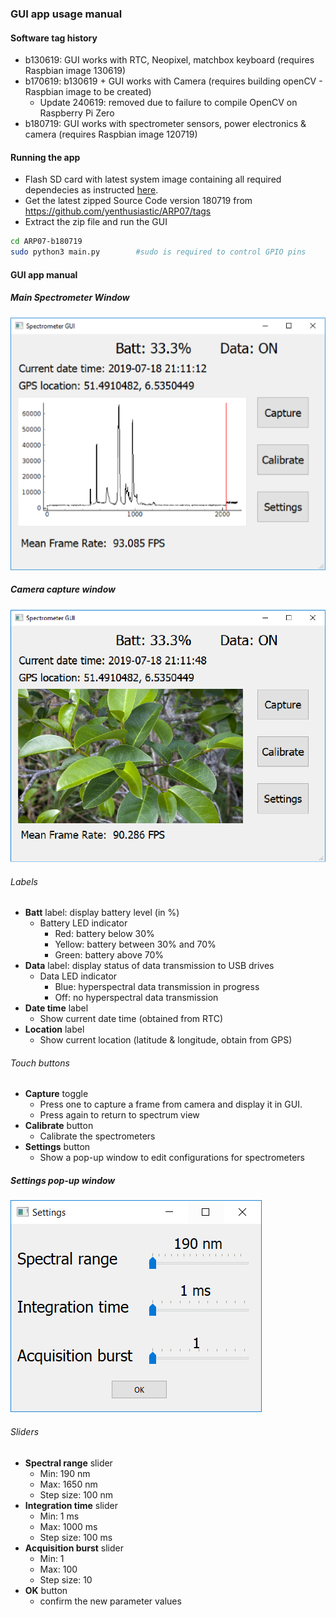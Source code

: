 ### GUI app usage manual
#### Software tag history
- b130619: GUI works with RTC, Neopixel, matchbox keyboard (requires Raspbian image 130619)
- b170619: b130619 + GUI works with Camera (requires building openCV - Raspbian image to be created)
   - Update 240619: removed due to failure to compile OpenCV on Raspberry Pi Zero
- b180719: GUI works with spectrometer sensors, power electronics & camera (requires Raspbian image 120719)

#### Running the app
- Flash SD card with latest system image containing all required dependecies as instructed [here](../documentation/image_instructions.md).
- Get the latest zipped Source Code version 180719 from https://github.com/yenthusiastic/ARP07/tags
- Extract the zip file and run the GUI
```bash
cd ARP07-b180719
sudo python3 main.py        #sudo is required to control GPIO pins
```
#### GUI app manual
##### Main Spectrometer Window
![GUI_screencap](../media/GUI_180719_1.PNG)
##### Camera capture window
![GUI_screencap](../media/GUI_180719_2.PNG)
###### Labels
- **Batt** label: display battery level (in %)
   - Battery LED indicator
      - Red: battery below 30%
      - Yellow: battery between 30% and 70%
      - Green: battery above 70%
- **Data** label: display status of data transmission to USB drives
   - Data LED indicator
      - Blue: hyperspectral data transmission in progress
      - Off: no hyperspectral data transmission
- **Date time** label
   - Show current date time (obtained from RTC)
- **Location** label
   - Show current location (latitude & longitude, obtain from GPS)
###### Touch buttons
- **Capture** toggle
  - Press one to capture a frame from camera and display it in GUI. 
  - Press again to return to spectrum view
- **Calibrate** button
   - Calibrate the spectrometers
- **Settings** button
  - Show a pop-up window to edit configurations for spectrometers

##### Settings pop-up window
![Settings_screencap](../media/GUI_screencap240619_2.PNG)
###### Sliders
- **Spectral range** slider
   - Min: 190 nm
   - Max: 1650 nm
   - Step size: 100 nm
- **Integration time** slider
   - Min: 1 ms
   - Max: 1000 ms
   - Step size: 100 ms
- **Acquisition burst** slider
   - Min: 1 
   - Max: 100 
   - Step size: 10
- **OK** button
   - confirm the new parameter values
